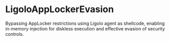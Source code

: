 # LigoloAppLockerEvasion
Bypassing AppLocker restrictions using Ligolo agent as shellcode, enabling in-memory injection for diskless execution and effective evasion of security controls.
